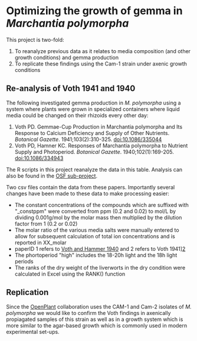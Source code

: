 # Optimizing the growth of gemma in *Marchantia polymorpha*

This project is two-fold:

1. To reanalyze previous data as it relates to media composition (and other growth conditions) and gemma production
2. To replicate these findings using the Cam-1 strain under axenic growth conditions

## Re-analysis of Voth 1941 and 1940

The following investigated gemma production in *M. polymorpha* using a system where plants were grown in specialized containers where liquid media could be changed on their rhizoids every other day:

1. Voth PD. Gemmae-Cup Production in Marchantia polymorpha and Its Response to Calcium Deficiency and Supply of Other Nutrients. *Botanical Gazette*. 1941;103(2):310-325. [doi:10.1086/335044][1]
2. Voth PD, Hamner KC. Responses of Marchantia polymorpha to Nutrient Supply and Photoperiod. *Botanical Gazette*. 1940;102(1):169-205. [doi:10.1086/334943][2]

The R scripts in this project reanalyze the data in this table. Analysis can also be found in the [OSF sub-project][4].

Two csv files contain the data from these papers. Importantly several changes have been made to these data to make processing easier:

* The constant concentrations of the compounds which are suffixed with "_constppm" were converted from ppm (0.2 and 0.02) to mol/L by dividing 0.001g/mol by the molar mass then multiplied by the dilution factor from 1 (0.2 or 0.02)
* The molar ratio of the various media salts were manually entered to allow for subsequent calculation of total ion concentrations and is reported in XX_molar
* paperID 1 refers to [Voth and Hammer 1940][1] and 2 refers to Voth 1941][2]
* The phortoperiod "high" includes the 18-20h light and the 18h light periods
* The ranks of the dry weight of the liverworts in the dry condition were calculated in Excel using the RANK() function

## Replication

Since the [OpenPlant][3] collaboration uses the CAM-1 and Cam-2 isolates of *M. polymorpha* we would like to confirm the Voth findings in axenically propiagated samples of this strain as well as in a growth system which is more similar to the agar-based growth which is commonly used in modern experimental set-ups.

[1]: http://dx.doi.org/10.1086/335044 (Voth 1940)
[2]: http://dx.doi.org/10.1086/334943 (Voth and Hammer)
[3]: https://www.openplant.org/ (OpenPlant)
[4]: http://dx.doi.org/10.17605/OSF.IO/6CTD8 (OSF project)
